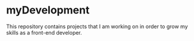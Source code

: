 # myDevelopment
This repository contains projects that I am working on in order to grow my skills as a front-end developer.
